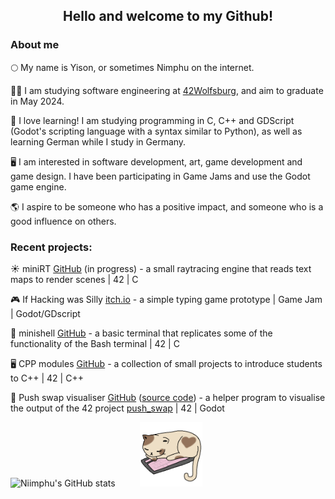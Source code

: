 
<h2 align="center">Hello and welcome to my Github!</h2>

### About me

🌕 My name is Yison, or sometimes Nimphu on the internet.

🧑‍🎓 I am studying software engineering at <a href="https://42wolfsburg.de/who-are-we/">42Wolfsburg</a>, and aim to graduate in May 2024.

🌱 I love learning! I am studying programming in C, C++ and GDScript (Godot's scripting language with a syntax similar to Python), as well as learning German while I study in Germany.

🖥️ I am interested in software development, art, game development and game design. I have been participating in Game Jams and use the Godot game engine.

🌎 I aspire to be someone who has a positive impact, and someone who is a good influence on others.


### Recent projects:

  ☀️ miniRT [GitHub](https://github.com/Niimphu/miniRT) (in progress) - a small raytracing engine that reads text maps to render scenes | 42 | C

  🎮 If Hacking was Silly [itch.io](https://nimphu.itch.io/if-hacking-was-silly) - a simple typing game prototype | Game Jam | Godot/GDscript

  🐚 minishell [GitHub](https://github.com/Niimphu/minishell) - a basic terminal that replicates some of the functionality of the Bash terminal | 42 | C

  🖥️ CPP modules [GitHub](https://github.com/Niimphu/CPP_Modules) - a collection of small projects to introduce students to C++ | 42 | C++

  🔁 Push swap visualiser [GitHub](https://github.com/Niimphu/push_swap_visualiser) ([source code](https://github.com/Niimphu/psv_src)) - a helper program to visualise the output of the 42 project [push_swap](https://github.com/Niimphu/push_swap) | 42 | Godot



![Niimphu's GitHub stats](https://github-readme-stats.vercel.app/api?username=Niimphu&show_icons=true&theme=material-palenight)&nbsp;&nbsp;&nbsp;&nbsp;&nbsp;&nbsp;&nbsp;&nbsp;&nbsp;&nbsp;<img src='https://github.com/Niimphu/Niimphu/blob/main/sleepingcat.gif' width='100'>
<!--
**Niimphu/Niimphu** is a ✨ _special_ ✨ repository because its `README.md` (this file) appears on your GitHub profile.

Here are some ideas to get you started:

- 🔭 I’m currently working on ...
- 🌱 I’m currently learning ...
- 👯 I’m looking to collaborate on ...
- 🤔 I’m looking for help with ...
- 💬 Ask me about ...
- 📫 How to reach me: ...
- 😄 Pronouns: ...
- ⚡ Fun fact: ...
-->
